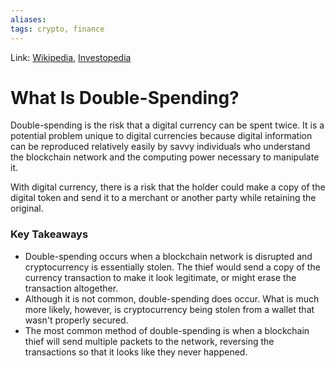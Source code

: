 ```yaml
---
aliases:
tags: crypto, finance
---
```

Link: [Wikipedia](https://en.wikipedia.org/wiki/Double-spending), [Investopedia](https://www.investopedia.com/terms/d/doublespending.asp)

# What Is Double-Spending?

Double-spending is the risk that a digital currency can be spent twice. It is a potential problem unique to digital currencies because digital information can be reproduced relatively easily by savvy individuals who understand the blockchain network and the computing power necessary to manipulate it.

With digital currency, there is a risk that the holder could make a copy of the digital token and send it to a merchant or another party while retaining the original.

### Key Takeaways
-   Double-spending occurs when a blockchain network is disrupted and cryptocurrency is essentially stolen. The thief would send a copy of the currency transaction to make it look legitimate, or might erase the transaction altogether.
-   Although it is not common, double-spending does occur. What is much more likely, however, is cryptocurrency being stolen from a wallet that wasn't properly secured.
-   The most common method of double-spending is when a blockchain thief will send multiple packets to the network, reversing the transactions so that it looks like they never happened.
